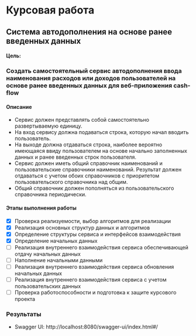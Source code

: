 # Курсовая работа
## Система автодополнения на основе ранее введенных данных
#### Цель:
### Создать самостоятельный сервис автодополнения ввода наименования расходов или доходов пользователей на основе ранее введенных данных для веб-приложения cash-flow 

#### Описание
- Сервис должен представлять собой самостоятельно развертываемую единицу.
- На вход сервису должна подаваться строка, которую начал вводить пользователь.
- На выходе должна отдаваться строка, наиболее вероятно имеющаяся ввиду пользователем на основе начально заполненных 
данных и ранее введенных строк пользователя.
- Сервис должен иметь общий справочник наименований и пользовательские справочники наименований. Результат должен 
отдаваться с учетом обоих справочников с приоритетом пользовательского справочника над общим.
- Общий справочник должен пополняться из пользовательского справочника периодически.

#### Этапы выполнения работы
- [x] Проверка реализуемости, выбор алгоритмов для реализации
- [x] Реализация основных структур данных и алгоритмов
- [x] Определение структуры сервиса и интерфейсов взаимодействия
- [x] Определение начальных данных
- [ ] Реализация внутреннего взаимодействия сервиса обеспечивающей отдачу начальных данных
- [ ] Наполнение начальными данными
- [ ] Реализация внутреннего взаимодействия сервиса обновления начальных данных
- [ ] Реализация внутреннего взаимодействия сервиса с учетом пользовательских данных
- [ ] Проверка работоспособности и подготовка к защите курсового проекта

### Результаты
- Swagger UI: http://localhost:8080/swagger-ui/index.html#/